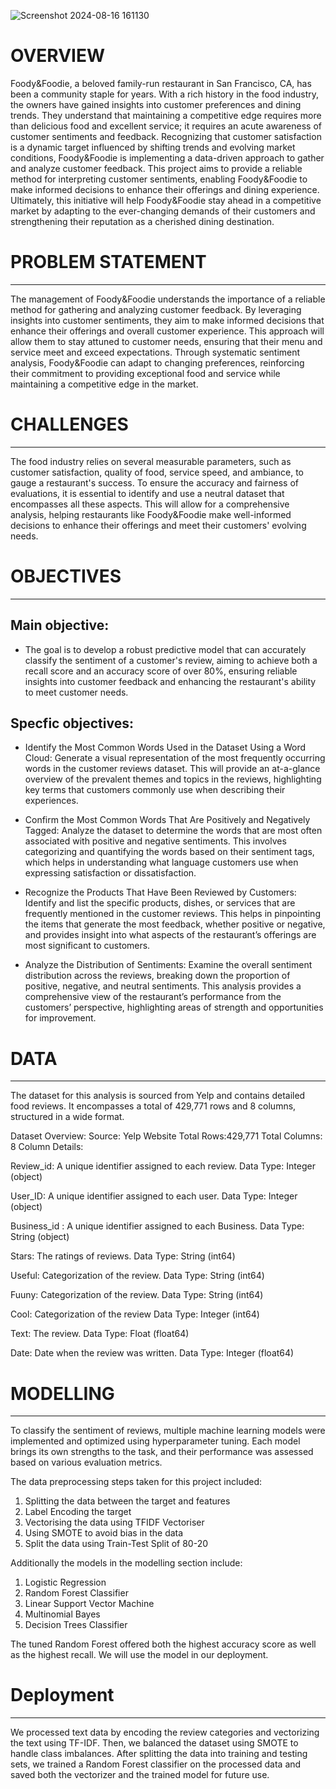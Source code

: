 
![Screenshot 2024-08-16 161130](https://github.com/user-attachments/assets/288da99d-6304-4caa-b306-b44eb19b7c82)


 # OVERVIEW 

  Foody&Foodie, a beloved family-run restaurant in San Francisco, CA, has been a community staple for years. With a rich history in the food industry, the owners have gained insights into customer preferences and dining trends. They understand that maintaining a competitive edge requires more than delicious food and excellent service; it requires an acute awareness of customer sentiments and feedback. Recognizing that customer satisfaction is a dynamic target influenced by shifting trends and evolving market conditions, Foody&Foodie is implementing a data-driven approach to gather and analyze customer feedback. This project aims to provide a reliable method for interpreting customer sentiments, enabling Foody&Foodie to make informed decisions to enhance their offerings and dining experience. Ultimately, this initiative will help Foody&Foodie stay ahead in a competitive market by adapting to the ever-changing demands of their customers and strengthening their reputation as a cherished dining destination.


 # PROBLEM STATEMENT 
---
The management of Foody&Foodie understands the importance of a reliable method for gathering and analyzing customer feedback. By leveraging insights into customer sentiments, they aim to make informed decisions that enhance their offerings and overall customer experience. This approach will allow them to stay attuned to customer needs, ensuring that their menu and service meet and exceed expectations. Through systematic sentiment analysis, Foody&Foodie can adapt to changing preferences, reinforcing their commitment to providing exceptional food and service while maintaining a competitive edge in the market.


# CHALLENGES 
---
The food industry relies on several measurable parameters, such as customer satisfaction, quality of food, service speed, and ambiance, to gauge a restaurant's success. To ensure the accuracy and fairness of evaluations, it is essential to identify and use a neutral dataset that encompasses all these aspects. This will allow for a comprehensive analysis, helping restaurants like Foody&Foodie make well-informed decisions to enhance their offerings and meet their customers' evolving needs.

# OBJECTIVES 
---
Main objective:
 ---
   * The goal is to develop a robust predictive model that can accurately classify the sentiment of a customer's review, aiming to achieve both a recall score and an accuracy score of over 80%, ensuring reliable insights into customer feedback and enhancing the restaurant's ability to meet customer needs.
 
 Specfic objectives:
 ---
 * Identify the Most Common Words Used in the Dataset Using a Word Cloud:
Generate a visual representation of the most frequently occurring words in the customer reviews dataset. This will provide an at-a-glance overview of the prevalent themes and topics in the reviews, highlighting key terms that customers commonly use when describing their experiences.

 * Confirm the Most Common Words That Are Positively and Negatively Tagged:
Analyze the dataset to determine the words that are most often associated with positive and negative sentiments. This involves categorizing and quantifying the words based on their sentiment tags, which helps in understanding what language customers use when expressing satisfaction or dissatisfaction.

 * Recognize the Products That Have Been Reviewed by Customers:
Identify and list the specific products, dishes, or services that are frequently mentioned in the customer reviews. This helps in pinpointing the items that generate the most feedback, whether positive or negative, and provides insight into what aspects of the restaurant’s offerings are most significant to customers.

  * Analyze the Distribution of Sentiments:
Examine the overall sentiment distribution across the reviews, breaking down the proportion of positive, negative, and neutral sentiments. This analysis provides a comprehensive view of the restaurant’s performance from the customers’ perspective, highlighting areas of strength and opportunities for improvement.

# DATA 
---
The dataset for this analysis is sourced from Yelp and contains detailed food reviews. It encompasses a total of 429,771 rows and 8 columns, structured in a wide format.

Dataset Overview: Source: Yelp Website Total Rows:429,771 Total Columns: 8 Column Details:

Review_id: A unique identifier assigned to each review. Data Type: Integer (object)

User_ID: A unique identifier assigned to each user. Data Type: Integer (object)

Business_id : A unique identifier assigned to each Business. Data Type: String (object)

Stars: The ratings of reviews. Data Type: String (int64)

Useful: Categorization of the review. Data Type: String (int64)

Fuuny: Categorization of the review. Data Type: String (int64)

Cool: Categorization of the review Data Type: Integer (int64)

Text: The review. Data Type: Float (float64)

Date: Date when the review was written. Data Type: Integer (float64)


# MODELLING 

---
 To classify the sentiment of reviews, multiple machine learning models were implemented and optimized using hyperparameter tuning. Each model brings its own strengths to the task, and their performance was assessed based on various evaluation metrics.
 
 
The data preprocessing steps taken for this project included:

1. Splitting the data between the target and features
2. Label Encoding the target
3. Vectorising the data using TFIDF Vectoriser
4. Using SMOTE to avoid bias in the data
5. Split the data using Train-Test Split of 80-20

Additionally the models in the modelling section include:
1. Logistic Regression
2. Random Forest Classifier
3. Linear Support Vector Machine
4. Multinomial Bayes
5. Decision Trees Classifier

The tuned Random Forest offered both the highest accuracy score as well as the highest recall. We will use the model in our deployment.

# Deployment 
---

We processed text data by encoding the review categories and vectorizing the text using TF-IDF. Then, we balanced the dataset using SMOTE to handle class imbalances. After splitting the data into training and testing sets, we trained a Random Forest classifier on the processed data and saved both the vectorizer and the trained model for future use.
 

 
 
                         
